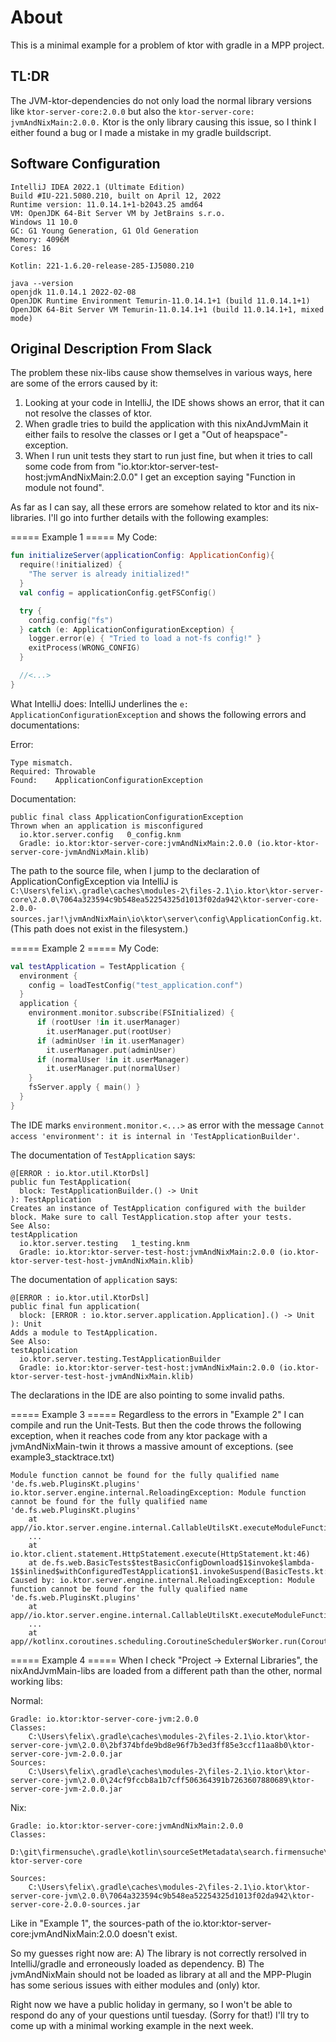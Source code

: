 # About

This is a minimal example for a problem of ktor with gradle in a MPP project.


## TL:DR
The JVM-ktor-dependencies do not only load the normal library versions like 
`ktor-server-core:2.0.0` but also the `ktor-server-core: jvmAndNixMain:2.0.0.`
Ktor is the only library causing this issue, so I think I either found a bug or I made a mistake in my gradle buildscript.


## Software Configuration

````
IntelliJ IDEA 2022.1 (Ultimate Edition)
Build #IU-221.5080.210, built on April 12, 2022
Runtime version: 11.0.14.1+1-b2043.25 amd64
VM: OpenJDK 64-Bit Server VM by JetBrains s.r.o.
Windows 11 10.0
GC: G1 Young Generation, G1 Old Generation
Memory: 4096M
Cores: 16

Kotlin: 221-1.6.20-release-285-IJ5080.210
````

````
java --version 
openjdk 11.0.14.1 2022-02-08
OpenJDK Runtime Environment Temurin-11.0.14.1+1 (build 11.0.14.1+1)
OpenJDK 64-Bit Server VM Temurin-11.0.14.1+1 (build 11.0.14.1+1, mixed mode)
````




## Original Description From Slack
The problem these nix-libs cause show themselves in various ways, here are some
of the errors caused by it:

1. Looking at your code in IntelliJ, the IDE shows shows an error, that it can
   not resolve the classes of ktor.
2. When gradle tries to build the application with this nixAndJvmMain it either
   fails to resolve the classes or I get a "Out of heapspace"-exception.
3. When I run unit tests they start to run just fine, but when it tries to
   call some code from from "io.ktor:ktor-server-test-host:jvmAndNixMain:2.0.0"
   I get an exception saying "Function in module not found".

As far as I can say, all these errors are somehow related to ktor and its
nix-libraries. I'll go into further details with the following examples:


===== Example 1 =====
My Code:
````kotlin
fun initializeServer(applicationConfig: ApplicationConfig){
  require(!initialized) {
    "The server is already initialized!"
  }
  val config = applicationConfig.getFSConfig()

  try {
    config.config("fs")
  } catch (e: ApplicationConfigurationException) {
    logger.error(e) { "Tried to load a not-fs config!" }
    exitProcess(WRONG_CONFIG)
  }

  //<...>
}
````

What IntelliJ does:
IntelliJ underlines the `e: ApplicationConfigurationException` and shows the
following errors and documentations:

Error:
````
Type mismatch.
Required: Throwable
Found:    ApplicationConfigurationException
````

Documentation:
````
public final class ApplicationConfigurationException
Thrown when an application is misconfigured
  io.ktor.server.config   0_config.knm 
  Gradle: io.ktor:ktor-server-core:jvmAndNixMain:2.0.0 (io.ktor-ktor-server-core-jvmAndNixMain.klib)
````
The path to the source file, when I jump to the declaration of
ApplicationConfigException via IntelliJ is `C:\Users\felix\.gradle\caches\modules-2\files-2.1\io.ktor\ktor-server-core\2.0.0\7064a323594c9b548ea52254325d1013f02da942\ktor-server-core-2.0.0-sources.jar!\jvmAndNixMain\io\ktor\server\config\ApplicationConfig.kt`.
(This path does not exist in the filesystem.)

===== Example 2 =====
My Code:
````kotlin
val testApplication = TestApplication {
  environment {
    config = loadTestConfig("test_application.conf")
  }
  application {
    environment.monitor.subscribe(FSInitialized) {
      if (rootUser !in it.userManager)
        it.userManager.put(rootUser)
      if (adminUser !in it.userManager)
        it.userManager.put(adminUser)
      if (normalUser !in it.userManager)
        it.userManager.put(normalUser)
    }
    fsServer.apply { main() }
  }
}
````

The IDE marks `environment.monitor.<...>` as error with the message `Cannot
access 'environment': it is internal in 'TestApplicationBuilder'`.

The documentation of `TestApplication` says:
````
@[ERROR : io.ktor.util.KtorDsl]
public fun TestApplication(
  block: TestApplicationBuilder.() -> Unit
): TestApplication
Creates an instance of TestApplication configured with the builder block. Make sure to call TestApplication.stop after your tests.
See Also:
testApplication
  io.ktor.server.testing   1_testing.knm 
  Gradle: io.ktor:ktor-server-test-host:jvmAndNixMain:2.0.0 (io.ktor-ktor-server-test-host-jvmAndNixMain.klib)
````

The documentation of `application` says:
````
@[ERROR : io.ktor.util.KtorDsl]
public final fun application(
  block: [ERROR : io.ktor.server.application.Application].() -> Unit
): Unit
Adds a module to TestApplication.
See Also:
testApplication
  io.ktor.server.testing.TestApplicationBuilder 
  Gradle: io.ktor:ktor-server-test-host:jvmAndNixMain:2.0.0 (io.ktor-ktor-server-test-host-jvmAndNixMain.klib)
````
The declarations in the IDE are also pointing to some invalid paths.

===== Example 3 =====
Regardless to the errors in "Example 2" I can compile and run the Unit-Tests.
But then the code throws the following exception, when it reaches code from any
ktor package with a jvmAndNixMain-twin it throws a massive amount of exceptions.
(see example3_stacktrace.txt)

````
Module function cannot be found for the fully qualified name 'de.fs.web.PluginsKt.plugins'
io.ktor.server.engine.internal.ReloadingException: Module function cannot be found for the fully qualified name 'de.fs.web.PluginsKt.plugins'
	at app//io.ktor.server.engine.internal.CallableUtilsKt.executeModuleFunction(CallableUtils.kt:27)
	...
	at io.ktor.client.statement.HttpStatement.execute(HttpStatement.kt:46)
	at de.fs.web.BasicTests$testBasicConfigDownload$1$invoke$lambda-1$$inlined$withConfiguredTestApplication$1.invokeSuspend(BasicTests.kt:681)
Caused by: io.ktor.server.engine.internal.ReloadingException: Module function cannot be found for the fully qualified name 'de.fs.web.PluginsKt.plugins'
	at app//io.ktor.server.engine.internal.CallableUtilsKt.executeModuleFunction(CallableUtils.kt:27)
	...
	at app//kotlinx.coroutines.scheduling.CoroutineScheduler$Worker.run(CoroutineScheduler.kt:664)
````

===== Example 4 =====
When I check "Project -> External Libraries", the nixAndJvmMain-libs are loaded
from a different path than the other, normal working libs:

Normal:
````
Gradle: io.ktor:ktor-server-core-jvm:2.0.0
Classes:
    C:\Users\felix\.gradle\caches\modules-2\files-2.1\io.ktor\ktor-server-core-jvm\2.0.0\2bf374bfde9bd8e96f7b3ed3ff85e3ccf11aa8b0\ktor-server-core-jvm-2.0.0.jar
Sources:
    C:\Users\felix\.gradle\caches\modules-2\files-2.1\io.ktor\ktor-server-core-jvm\2.0.0\24cf9fccb8a1b7cff506364391b7263607880689\ktor-server-core-jvm-2.0.0.jar
````

Nix:
````
Gradle: io.ktor:ktor-server-core:jvmAndNixMain:2.0.0
Classes:
    D:\git\firmensuche\.gradle\kotlin\sourceSetMetadata\search.firmensuche\jvmMain\implementation\io.ktor-ktor-server-core

Sources:
    C:\Users\felix\.gradle\caches\modules-2\files-2.1\io.ktor\ktor-server-core-jvm\2.0.0\7064a323594c9b548ea52254325d1013f02da942\ktor-server-core-2.0.0-sources.jar
````

Like in "Example 1", the sources-path of the io.ktor:ktor-server-core:jvmAndNixMain:2.0.0
doesn't exist.


So my guesses right now are:
A) The library is not correctly rersolved in IntelliJ/gradle and erroneously
loaded as dependency.
B) The jvmAndNixMain should not be loaded as library at all and the MPP-Plugin
has some serious issues with either modules and (only) ktor.

Right now we have a public holiday in germany, so I won't be able to respond do
any of your questions until tuesday. (Sorry for that!)
I'll try to come up with a minimal working example in the next week.